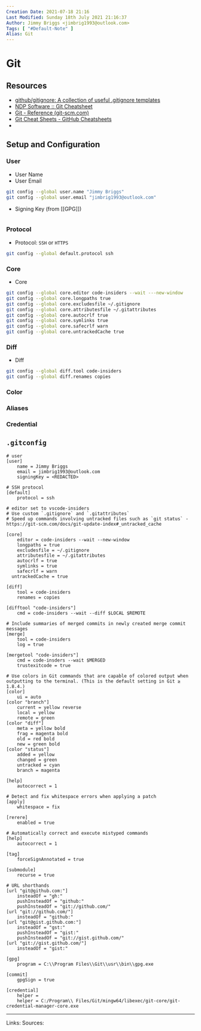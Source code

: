 ```yaml
---
Creation Date: 2021-07-18 21:16
Last Modified: Sunday 18th July 2021 21:16:37
Author: Jimmy Briggs <jimbrig1993@outlook.com>
Tags: [ "#Default-Note" ]
Alias: Git
---
```


# Git

## Resources

- [github/gitignore: A collection of useful .gitignore templates](https://github.com/github/gitignore)
- [NDP Software :: Git Cheatsheet](https://ndpsoftware.com/git-cheatsheet.html)
- [Git - Reference (git-scm.com)](https://git-scm.com/docs)
- [Git Cheat Sheets - GitHub Cheatsheets](https://training.github.com/)
- 

## Setup and Configuration

### User

- User Name
- User Email

```bash
git config --global user.name "Jimmy Briggs"
git config --global user.email "jimbrig1993@outlook.com"
```

- Signing Key (from [[GPG]])

```bash

```

### Protocol

- Protocol: `SSH` or `HTTPS`

```bash
git config --global default.protocol ssh
```


### Core

- Core

```bash
git config --global core.editor code-insiders --wait ---new-window
git config --global core.longpaths true
git config --global core.excludesfile ~/.gitignore
git config --global core.attributesfile ~/.gitattributes
git config --global core.autocrlf true
git config --global core.symlinks true
git config --global core.safecrlf warn
git config --global core.untrackedCache true
```

### Diff

- Diff

```bash
git config --global diff.tool code-insiders
git config --global diff.renames copies
```

### Color

### Aliases

### Credential

## `.gitconfig`

```
# user
[user]
	name = Jimmy Briggs
	email = jimbrig1993@outlook.com
	signingKey = <REDACTED>

# SSH protocol
[default]
	protocol = ssh

# editor set to vscode-insiders
# Use custom `.gitignore` and `.gitattributes`
# Speed up commands involving untracked files such as `git status` - https://git-scm.com/docs/git-update-index#_untracked_cache

[core]
	editor = code-insiders --wait --new-window
	longpaths = true	
    excludesfile = ~/.gitignore
    attributesfile = ~/.gitattributes
	autocrlf = true
	symlinks = true
	safecrlf = warn	
  untrackedCache = true

[diff]
	tool = code-insiders
	renames = copies

[difftool "code-insiders"]
	cmd = code-insiders --wait --diff $LOCAL $REMOTE

# Include summaries of merged commits in newly created merge commit messages
[merge]
	tool = code-insiders
	log = true

[mergetool "code-insiders"]
	cmd = code-insders --wait $MERGED
	trustexitcode = true

# Use colors in Git commands that are capable of colored output when outputting to the terminal. (This is the default setting in Git ≥ 1.8.4.) 
[color] 
	ui = auto
[color "branch"]
    current = yellow reverse
    local = yellow
    remote = green
[color "diff"]
    meta = yellow bold
    frag = magenta bold
    old = red bold
    new = green bold
[color "status"]
    added = yellow
    changed = green
    untracked = cyan
    branch = magenta

[help]
	autocorrect = 1

# Detect and fix whitespace errors when applying a patch
[apply]
	whitespace = fix

[rerere]
	enabled = true

# Automatically correct and execute mistyped commands
[help]    
    autocorrect = 1

[tag]
	forceSignAnnotated = true

[submodule]
	recurse = true
	
# URL shorthands
[url "git@github.com:"]
    insteadOf = "gh:"
    pushInsteadOf = "github:"
    pushInsteadOf = "git://github.com/"
[url "git://github.com/"]
    insteadOf = "github:"
[url "git@gist.github.com:"]
    insteadOf = "gst:"
    pushInsteadOf = "gist:"
    pushInsteadOf = "git://gist.github.com/"
[url "git://gist.github.com/"]
    insteadOf = "gist:"

[gpg]
	program = C:\\Program Files\\Git\\usr\\bin\\gpg.exe

[commit]
	gpgSign = true

[credential]
	helper = 
	helper = C:/Program\\ Files/Git/mingw64/libexec/git-core/git-credential-manager-core.exe
```
***
Links:
Sources: